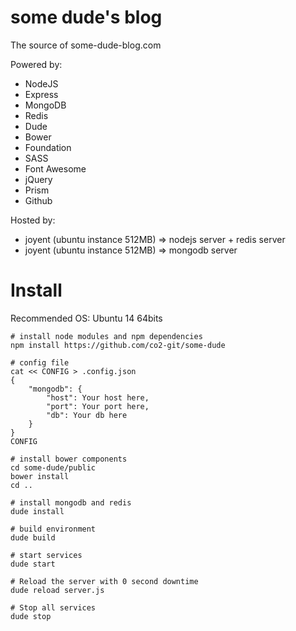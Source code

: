 # some dude's blog

The source of some-dude-blog.com

Powered by:

- NodeJS
- Express
- MongoDB
- Redis
- Dude
- Bower
- Foundation
- SASS
- Font Awesome
- jQuery
- Prism
- Github

Hosted by:

- joyent (ubuntu instance 512MB) => nodejs server + redis server
- joyent (ubuntu instance 512MB) => mongodb server

# Install

Recommended OS: Ubuntu 14 64bits

    # install node modules and npm dependencies
    npm install https://github.com/co2-git/some-dude
    
    # config file
    cat << CONFIG > .config.json
    {
        "mongodb": {
            "host": Your host here,
            "port": Your port here,
            "db": Your db here
        }
    }
    CONFIG
    
    # install bower components
    cd some-dude/public
    bower install
    cd ..
    
    # install mongodb and redis
    dude install
    
    # build environment
    dude build
    
    # start services
    dude start
    
    # Reload the server with 0 second downtime
    dude reload server.js
    
    # Stop all services
    dude stop
